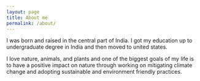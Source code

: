 ```yaml
---
layout: page
title: About me
permalink: /about/
---
```


I was born and raised in the central part of India. I got my education up to
undergraduate degree in India and then moved to united states.

I love nature, animals, and plants and one of the biggest goals of my life is
to have a positive impact on nature through working on mitigating climate
change and adopting sustainable and environment friendly practices.
